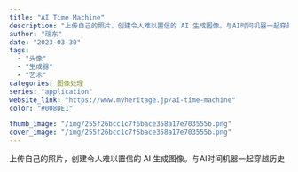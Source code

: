 ```yaml
---
title: "AI Time Machine"
description: "上传自己的照片，创建令人难以置信的 AI 生成图像。与AI时间机器一起穿越历史 "
author: "瑞东"
date: "2023-03-30"
tags:
  - "头像"
  - "生成器"
  - "艺术"
categories: 图像处理
series: "application"
website_link: "https://www.myheritage.jp/ai-time-machine"
color: "#008DE1"

thumb_image: "/img/255f26bcc1c7f6bace358a17e703555b.png"
cover_image: "/img/255f26bcc1c7f6bace358a17e703555b.png"
---
```


上传自己的照片，创建令人难以置信的 AI 生成图像。与AI时间机器一起穿越历史 
